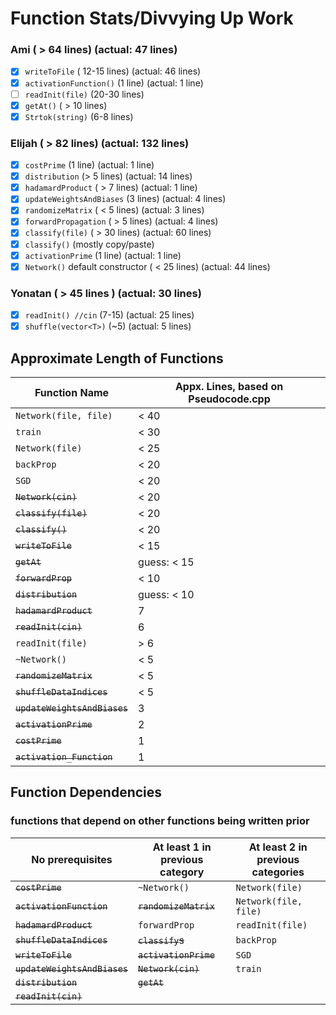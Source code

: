# Function Stats/Divvying Up Work

### Ami ( > 64 lines) (actual: 47 lines)
- [x] `writeToFile` ( 12-15 lines) (actual: 46 lines)
- [x] `activationFunction()` (1 line) (actual: 1 line)
- [ ] `readInit(file)` (20-30 lines)
- [x] `getAt()` ( > 10 lines)
- [x] `Strtok(string)` (6-8 lines)

### Elijah ( > 82 lines) (actual: 132 lines)
- [x] `costPrime` (1 line) (actual: 1 line)
- [x] `distribution` (> 5 lines) (actual: 14 lines)
- [x] `hadamardProduct` ( > 7 lines) (actual: 1 line)
- [x] `updateWeightsAndBiases` (3 lines) (actual: 4 lines)
- [x] `randomizeMatrix` ( < 5 lines) (actual: 3 lines)
- [x] `forwardPropagation` ( > 5 lines) (actual: 4 lines)
- [x] `classify(file)` ( > 30 lines) (actual: 60 lines)
- [x] `classify()` (mostly copy/paste)
- [x] `activationPrime` (1 line) (actual: 1 line)
- [x] `Network()` default constructor ( < 25 lines) (actual: 44 lines)

### Yonatan ( > 45 lines ) (actual: 30 lines)
- [x] `readInit() //cin` (7-15) (actual: 25 lines)
- [x] `shuffle(vector<T>)` (~5) (actual: 5 lines)

## Approximate Length of Functions
| Function Name | Appx. Lines, based on Pseudocode.cpp |
| ------------- | ----------------------- |
| `Network(file, file)` | < 40 |
| `train` | < 30 |
| `Network(file)` | < 25 |
| `backProp` | < 20 |
| `SGD` | < 20 |
| ~~`Network(cin)`~~ | < 20 |
| ~~`classify(file)`~~ | < 20 |
| ~~`classify()`~~ | < 20 |
| ~~`writeToFile`~~ | < 15 |
| ~~`getAt`~~ | guess: < 15 |
| ~~`forwardProp`~~ | < 10 |
| ~~`distribution`~~ | guess: < 10 |
| ~~`hadamardProduct`~~ | 7 |
| ~~`readInit(cin)`~~ | 6 |
| `readInit(file)` | > 6 |
| `~Network()` | < 5 |
| ~~`randomizeMatrix`~~ | < 5 |
| ~~`shuffleDataIndices`~~ | < 5 |
| ~~`updateWeightsAndBiases`~~ | 3 |
| ~~`activationPrime`~~ | 2 |
| ~~`costPrime`~~ | 1 |
| ~~`activation_Function`~~ | 1 |

## Function Dependencies
### functions that depend on other functions being written prior
| No prerequisites | At least 1 in previous category| At least 2 in previous categories|
| ---- | ---------- | ---------- |
| ~~`costPrime`~~ | `~Network()` | `Network(file)` |
| ~~`activationFunction`~~ | ~~`randomizeMatrix`~~ | `Network(file, file)` |
| ~~`hadamardProduct`~~ |  `forwardProp` | `readInit(file)` |
| ~~`shuffleDataIndices`~~ | ~~`classify`s~~ | `backProp` |
| ~~`writeToFile`~~ | ~~`activationPrime`~~ | `SGD` |
| ~~`updateWeightsAndBiases`~~ | ~~`Network(cin)`~~ | `train` |
| ~~`distribution`~~ | ~~`getAt`~~ |
| ~~`readInit(cin)`~~ |
